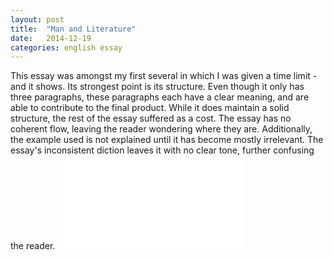 ```yaml
---
layout: post
title:  "Man and Literature"
date:   2014-12-19
categories: english essay
---
```

This essay was amongst my first several in which I was given a time limit - and it shows. Its strongest point is its structure. Even though it only has three paragraphs, these paragraphs each have a clear meaning, and are able to contribute to the final product. While it does maintain a solid structure, the rest of the essay suffered as a cost.
The essay has no coherent flow, leaving the reader wondering where they are. Additionally, the example used is not explained until it has become mostly irrelevant. The essay's inconsistent diction leaves it with no clear tone, further confusing the reader.
<embed src="../pdfs/man-and-literature.pdf">